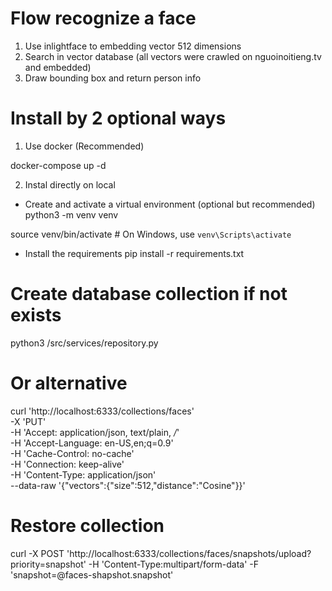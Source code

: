 # Flow recognize a face
1. Use inlightface to embedding vector 512 dimensions
2. Search in vector database (all vectors were crawled on nguoinoitieng.tv and embedded)
3. Draw bounding box and return person info

# Install by 2 optional ways
1. Use docker (Recommended)

docker-compose up -d

2. Instal directly on local
- Create and activate a virtual environment (optional but recommended)
python3 -m venv venv

source venv/bin/activate  # On Windows, use `venv\Scripts\activate`

- Install the requirements
pip install -r requirements.txt


# Create database collection if not exists
python3 /src/services/repository.py
# Or alternative
curl 'http://localhost:6333/collections/faces' \
  -X 'PUT' \
  -H 'Accept: application/json, text/plain, */*' \
  -H 'Accept-Language: en-US,en;q=0.9' \
  -H 'Cache-Control: no-cache' \
  -H 'Connection: keep-alive' \
  -H 'Content-Type: application/json' \
  --data-raw '{"vectors":{"size":512,"distance":"Cosine"}}'

# Restore collection
curl -X POST 'http://localhost:6333/collections/faces/snapshots/upload?priority=snapshot' -H 'Content-Type:multipart/form-data' -F 'snapshot=@faces-shapshot.snapshot'

